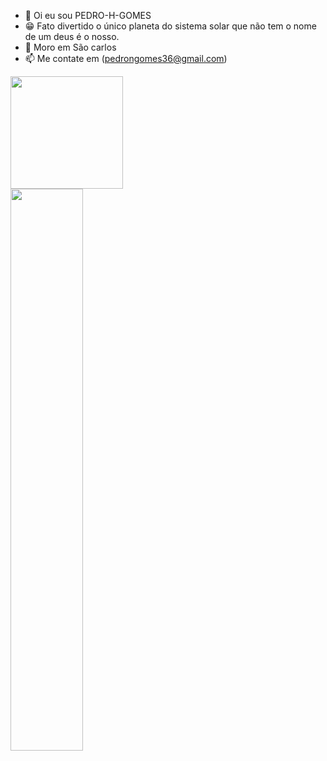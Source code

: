 - 👋 Oi eu sou PEDRO-H-GOMES
- 😁 Fato divertido o único planeta do sistema solar que não tem o nome de um deus é o nosso. 
- 🏡 Moro em São carlos
- 📫 Me contate em (pedrongomes36@gmail.com)

<div>
<a href="https://github.com/PEDRO-H-GOMES">
<img height="180px" src="https://gith-read stats.vercel.app/api?usernamePEDRO-H-GOMES&show_icons=false&theme=darkinclude_all_commits=false&count_private-tru 
<img height="180px" src="https://github-read-stats.vercel.app/api/top-langs/?username=PEDRO-H-GOMES&layout=compact&langs_count=16&theme=dark"L>  
</div>
<img width="48%" src="link">
